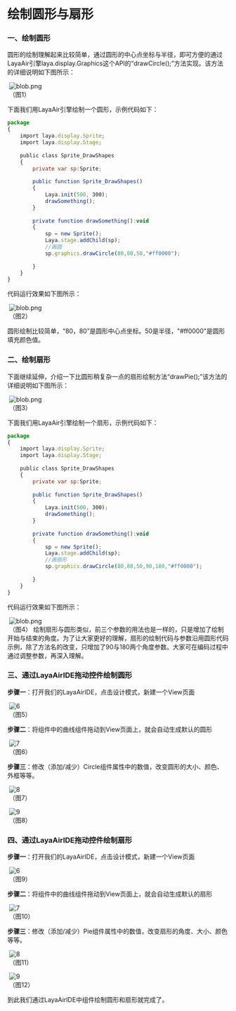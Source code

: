 # 绘制圆形与扇形



### 一、绘制圆形

圆形的绘制理解起来比较简单，通过圆形的中心点坐标与半径，即可方便的通过LayaAir引擎laya.display.Graphics这个API的“drawCircle();”方法实现。该方法的详细说明如下图所示：

​	![blob.png](img/1.png)<br/>
​	（图1）

下面我们用LayaAir引擎绘制一个圆形，示例代码如下：

```javascript
package
{
    import laya.display.Sprite;
    import laya.display.Stage;
      
    public class Sprite_DrawShapes
    {
        private var sp:Sprite;
          
        public function Sprite_DrawShapes()
        {
            Laya.init(500, 300);
            drawSomething();
        }
  
        private function drawSomething():void
        {
            sp = new Sprite();
            Laya.stage.addChild(sp);
            //画圆
            sp.graphics.drawCircle(80,80,50,"#ff0000");
              
        }
    }
}
```

代码运行效果如下图所示：

​	![blob.png](img/2.png)<br/>
​	（图2）

​        圆形绘制比较简单，“80，80”是圆形中心点坐标。50是半径，"#ff0000"是圆形填充颜色值。



### 二、绘制扇形

​        下面继续延伸，介绍一下比圆形稍复杂一点的扇形绘制方法“drawPie();”该方法的详细说明如下图所示：

​	![blob.png](img/3.png)<br/>
​	（图3）

下面我们用LayaAir引擎绘制一个扇形，示例代码如下：

```javascript
package
{
    import laya.display.Sprite;
    import laya.display.Stage;
      
    public class Sprite_DrawShapes
    {
        private var sp:Sprite;
          
        public function Sprite_DrawShapes()
        {
            Laya.init(500, 300);
            drawSomething();
        }
  
        private function drawSomething():void
        {
            sp = new Sprite();
            Laya.stage.addChild(sp);
            //画扇形
            sp.graphics.drawCircle(80,80,50,90,180,"#ff0000");
              
        }
    }
}
```

代码运行效果如下图所示：

​	![blob.png](img/4.png)<br/>
​	（图4）
绘制扇形与圆形类似，前三个参数的用法也是一样的，只是增加了绘制开始与结束的角度。为了让大家更好的理解，扇形的绘制代码与参数沿用圆形代码示例，除了方法名的改变，只增加了90与180两个角度参数。大家可在编码过程中通过调整参数，再深入理解。



### 三、通过LayaAirIDE拖动控件绘制圆形

**步骤一**：打开我们的LayaAirIDE，点击设计模式，新建一个View页面

​	![6](img/5.png)<br/>
​   	（图5）  

**步骤二**：将组件中的曲线组件拖动到View页面上，就会自动生成默认的圆形

​	![7](img/6.png)<br/>
​   	（图6）  

**步骤三**：修改（添加/减少）Circle组件属性中的数值，改变圆形的大小、颜色、外框等等。

​   	![8](img/7.png)<br/>
​   	（图7）  

​   	![9](img/8.png)<br/>
​   	（图8）  



### 四、通过LayaAirIDE拖动控件绘制扇形

**步骤一**：打开我们的LayaAirIDE，点击设计模式，新建一个View页面

​	![6](img/5.png)<br/>
​   	（图9）  

**步骤二**：将组件中的曲线组件拖动到View页面上，就会自动生成默认的扇形

​	![7](img/9.png)<br/>
​   	（图10）  

**步骤三**：修改（添加/减少）Pie组件属性中的数值，改变扇形的角度、大小、颜色等等。

​   	![8](img/10.png)<br/>
​   	（图11）  

​   	![9](img/11.png)<br/>
​   	（图12）  

到此我们通过LayaAirIDE中组件绘制圆形和扇形就完成了。